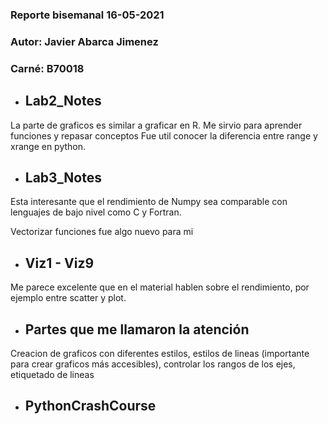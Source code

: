 ### Reporte bisemanal 16-05-2021
### Autor:  Javier Abarca Jimenez 
### Carné: B70018


* ## Lab2_Notes
La parte de graficos es similar a graficar en R. Me sirvio para aprender funciones y repasar conceptos
Fue util conocer la diferencia entre range y xrange en python.

* ## Lab3_Notes
Esta interesante que el rendimiento de Numpy sea comparable con lenguajes de bajo nivel como C y Fortran.

Vectorizar funciones fue algo nuevo para mi

* ## Viz1 - Viz9

Me parece excelente que en el material hablen sobre el rendimiento, por ejemplo entre scatter y plot.

* ##  Partes que me llamaron la atención
Creacion de graficos con diferentes estilos, estilos de lineas (importante para crear graficos más accesibles), controlar los rangos de los ejes, etiquetado de lineas

* ##  PythonCrashCourse

